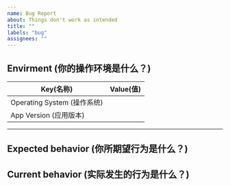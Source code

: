 ```yaml
---
name: Bug Report
about: Things don't work as intended
title: ""
labels: "bug"
assignees: ""
---
```


<!--
  This is issue template for bug report, please fill out your answer in the blank space.

  这是一个报告bug的模板，请在尖括号的外面回答以下问题
-->

<!--
  Note: making sure you've already done the following things.

  - I've already installed the latest version of Koodo Reader
  - There are no similar issues on the issue list
  - I've already read the FAQ: https://koodo.960960.xyz/faq

  注意：请确认你已经做了下面这些事情。
  - 我已经安装了最新版的 Koodo Reader
  - 我已经搜索了已有的 Issues列表
  - 我已经阅读了 Koodo Reader 的 FAQ：https://koodo.960960.xyz/faq
-->

## Envirment (你的操作环境是什么？)

| Key(名称)                   | Value(值) |
| --------------------------- | --------- |
| Operating System (操作系统) |           |
| App Version (应用版本)      |           |

---

## Expected behavior (你所期望行为是什么？)

<!--
  What do you expect to happen?

  你期望会发生什么？
-->

## Current behavior (实际发生的行为是什么？)

<!--
  What currently happen? To help developers better navigate this problem, please attach some screenshots or files.

  Steps to reproduce the behavior:
  1. Go to '...'
  2. Click on '....'
  3. Scroll down to '....'
  4. See error

  描述 bug 细节，确认出现此问题的复现步骤，例如点击了哪里，发生了什么情况？
  你可以粘贴截图或附件。
-->
